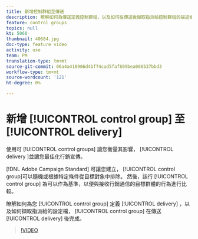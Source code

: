 ```yaml
---
title: 新增控制群組至傳送
description: 瞭解如何為傳送定義控制群組，以及如何在傳送後擷取指派給控制群組的描述檔。
feature: control groups
topics: null
kt: 5060
thumbnail: 40684.jpg
doc-type: feature video
activity: use
team: PM
translation-type: tm+mt
source-git-commit: 06a4a418906d4bf74cad5faf809bea086537bbd3
workflow-type: tm+mt
source-wordcount: '121'
ht-degree: 0%

---
```



# 新增 [!UICONTROL control group] 至 [!UICONTROL delivery]

使用可 [!UICONTROL control groups] 讓您衡量其影響， [!UICONTROL delivery ]並讓您最佳化行銷宣傳。

[!DNL Adobe Campaign Standard] 可讓您建立， [!UICONTROL control group]可以隨機或根據特定條件從目標對象中排除。 然後，該行 [!UICONTROL control group] 為可以作為基準，以便與接收行銷通信的目標群體的行為進行比較。

瞭解如何為您 [!UICONTROL control group] 定義 [!UICONTROL delivery] ，以及如何擷取指派給的設定檔， [!UICONTROL control group] 在傳送 [!UICONTROL delivery] 後完成。

>[!VIDEO](https://video.tv.adobe.com/v/40684?quality=12)
